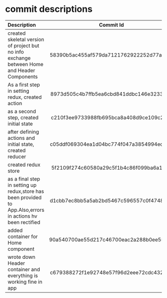 # commit descriptions
| Description      | Commit Id  |
| :------------- | :----------: | 
|  created skeletal version of project but no info exchange between Home and Header Components | 58390b5ac455af579da7121762922252d77a23df  | 
| As a first step in setting redux, created action|8973d505c4b7ffb5ea6cbd841ddbc146e3233d9b |
|as a second step, created initial state|c210f3ee9733988fb695bca8a408d9ce109c2f56|
|after defining actions and initial state, created reducer|c05ddf069304ea1d04bc774f047a3854994ed956|
|created redux store|5f2109f274c60580a29c5f1b4c86f099ba6a126a|
| as a final step in setting up redux,store has been provided to App.Also,errors in actions hv been rectified|d1cbb7ec8bb5a5ab2bd5467c596557c0f4748d87|
|added container for Home component|90a540700ae55d217c46700eac2a288b0ee55db1|
|wrote down Header container and everything is working fine in app|c679388272f1e92748e57f96d2eee72cdc4325b9|
